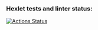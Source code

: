 ### Hexlet tests and linter status:
[![Actions Status](https://github.com/FredNo94/fullstack-javascript-project-11/actions/workflows/hexlet-check.yml/badge.svg)](https://github.com/FredNo94/fullstack-javascript-project-11/actions)